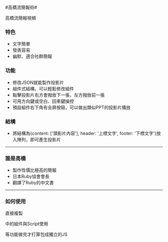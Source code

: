 #高橋流簡報術#

<a src='https://www.youtube.com/watch?v=Vor6Yul7CMg'>高橋流簡報視頻</a>

### 特色 ###
* 文字簡單</br>
* 發表容易</br>
* 幽默、適合社群簡報</br>


### 功能 ###
* 修改JSON就能製作投影片</br>
* 組件式結構，可以輕鬆修改組件</br>
* 點擊投影片右方會撥放下一張，左方撥放前一張</br>
* 可用方向鍵或空白、回車鍵操控</br>
* 預設組件右下角有全屏按鈕，可以做出類似PPT的投影片播放</br>

### 結構 ###
* 將結構為{content: ['頭影片內容'], header: '上標文字', footer: '下標文字'}放入陣列，即可產生投影片

---

### 誰是高橋 ###
* 製作性價比極高的簡報
* 日本Ruby協會會長
* 翻譯了Ruby的中文書

---

### 如何使用 ###

直接複製<div class='taka_hashi'>中的組件與Script使用

等功能做完才打算包成獨立的JS


